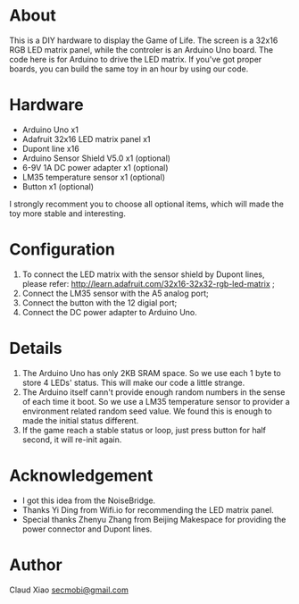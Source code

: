 # About
This is a DIY hardware to display the Game of Life. The screen is a 32x16 RGB LED matrix panel, while the controler is an Arduino Uno board. The code here is for Arduino to drive the LED matrix. If you've got proper boards, you can build the same toy in an hour by using our code.

# Hardware
* Arduino Uno x1
* Adafruit 32x16 LED matrix panel x1
* Dupont line x16
* Arduino Sensor Shield V5.0 x1 (optional)
* 6-9V 1A DC power adapter x1 (optional)
* LM35 temperature sensor x1 (optional)
* Button x1 (optional)

I strongly recomment you to choose all optional items, which will made the toy more stable and interesting. 

# Configuration
1. To connect the LED matrix with the sensor shield by Dupont lines, please refer: <http://learn.adafruit.com/32x16-32x32-rgb-led-matrix> ;
2. Connect the LM35 sensor with the A5 analog port;
3. Connect the button with the 12 digial port;
4. Connect the DC power adapter to Arduino Uno.

# Details
1. The Arduino Uno has only 2KB SRAM space. So we use each 1 byte to store 4 LEDs' status. This will make our code a little strange.
2. The Arduino itself cann't provide enough random numbers in the sense of each time it boot. So we use a LM35 temperature sensor to provider a environment related random seed value. We found this is enough to made the initial status different.
3. If the game reach a stable status or loop, just press button for half second, it will re-init again.

# Acknowledgement
* I got this idea from the NoiseBridge.
* Thanks Yi Ding from Wifi.io for recommending the LED matrix panel.
* Special thanks Zhenyu Zhang from Beijing Makespace for providing the power connector and Dupont lines.

# Author
Claud Xiao <secmobi@gmail.com>
